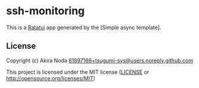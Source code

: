 # ssh-monitoring

This is a [Ratatui] app generated by the [Simple async template].

[Ratatui]: https://ratatui.rs
[Simple Template]: https://github.com/ratatui/templates/tree/main/simple-async

## License

Copyright (c) Akira Noda <61897166+tsugumi-sys@users.noreply.github.com>

This project is licensed under the MIT license ([LICENSE] or <http://opensource.org/licenses/MIT>)

[LICENSE]: ./LICENSE
